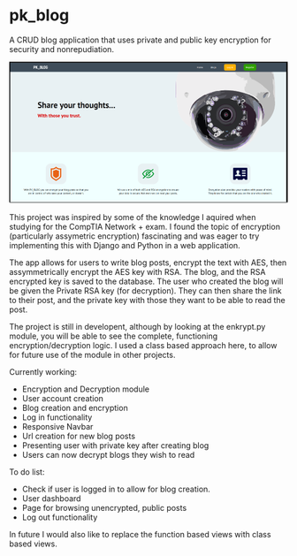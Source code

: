 # pk_blog
A CRUD blog application that uses private and public key encryption for security and nonrepudiation.

<img src="screenshots/home.png" alt="Project Homepage" title="PK_BLOG">

This project was inspired by some of the knowledge I aquired when studying for the CompTIA Network + exam. I found the topic of encryption (particularly assymetric encryption) fascinating and was eager to try implementing this with Django and Python in a web application.

The app allows for users to write blog posts, encrypt the text with AES, then assymmetrically encrypt the AES key with RSA.
The blog, and the RSA encrypted key is saved to the database. The user who created the blog will be given the Private RSA key (for decryption). They can then share the link to their post, and the private key with those they want to be able to read the post.

The project is still in developent, although by looking at the enkrypt.py module, you will be able to see the complete, functioning encryption/decryption logic. I used a class based approach here, to allow for future use of the module in other projects.

Currently working:

- Encryption and Decryption module
- User account creation
- Blog creation and encryption
- Log in functionality
- Responsive Navbar
- Url creation for new blog posts
- Presenting user with private key after creating blog
- Users can now decrypt blogs they wish to read 

To do list:
- Check if user is logged in to allow for blog creation.
- User dashboard
- Page for browsing unencrypted, public posts
- Log out functionality


In future I would also like to replace the function based views with class based views.
